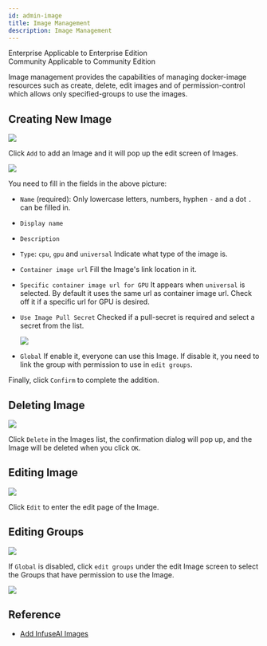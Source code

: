 ```yaml
---
id: admin-image
title: Image Management
description: Image Management
---
```


<div class="label-sect">
  <div class="ee-only tooltip">Enterprise
    <span class="tooltiptext">Applicable to Enterprise Edition</span>
  </div>
  <div class="ce-only tooltip">Community
    <span class="tooltiptext">Applicable to Community Edition</span>
  </div>
</div>

Image management provides the capabilities of managing docker-image resources such as create, delete, edit images and of permission-control which allows only specified-groups to use the images.

## Creating New Image

![](assets/image_3_v26.png)

Click `Add` to add an Image and it will pop up the edit screen of Images.

![](assets/admin_img_v26.png)

You need to fill in the fields in the above picture:

+ `Name` (required): Only lowercase letters, numbers, hyphen `-` and a dot `.` can be filled in.

+ `Display name`

+ `Description`

+ `Type`: `cpu`, `gpu` and `universal` Indicate what type of the image is.

+ `Container image url` Fill the Image's link location in it.

+ `Specific container image url for GPU` It appears when `universal` is selected. By default it uses the same url as container image url. Check off it if a specific url for GPU is desired.

+ `Use Image Pull Secret` Checked if a pull-secret is required and select a secret from the list.

   ![](assets/images_pull_secret_v26.png)

+ `Global` If enable it, everyone can use this Image. If disable it, you need to link the group with permission to use in `edit groups`.


Finally, click `Confirm` to complete the addition.

## Deleting Image

![](assets/actions.png)

Click `Delete` in the Images list, the confirmation dialog will pop up, and the Image will be deleted when you click `OK`.

## Editing Image

![](assets/actions.png)

Click `Edit` to enter the edit page of the Image.

## Editing Groups

![](assets/edit_groups.png)

If `Global` is disabled, click `edit groups` under the edit Image screen to select the Groups that have permission to use the Image.

![](assets/image_8_v26.png)

## Reference

+ [Add InfuseAI Images](../quickstart/add-infuseai-image)
  